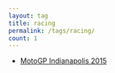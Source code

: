 ```yaml
---
layout: tag
title: racing
permalink: /tags/racing/
count: 1
---
```


- [MotoGP Indianapolis 2015](https://ansari.io/travel/motogp-indianapolis-2015/)
